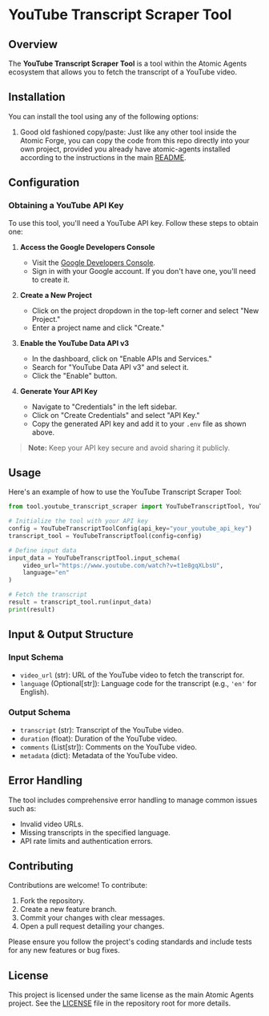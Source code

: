 # YouTube Transcript Scraper Tool

## Overview
The **YouTube Transcript Scraper Tool** is a tool within the Atomic Agents ecosystem that allows you to fetch the transcript of a YouTube video.

## Installation
You can install the tool using any of the following options:

1. Good old fashioned copy/paste: Just like any other tool inside the Atomic Forge, you can copy the code from this repo directly into your own project, provided you already have atomic-agents installed according to the instructions in the main [README](../../../../README.md).

## Configuration

### Obtaining a YouTube API Key

To use this tool, you'll need a YouTube API key. Follow these steps to obtain one:

1. **Access the Google Developers Console**
   - Visit the [Google Developers Console](https://console.developers.google.com/).
   - Sign in with your Google account. If you don't have one, you'll need to create it.

2. **Create a New Project**
   - Click on the project dropdown in the top-left corner and select "New Project."
   - Enter a project name and click "Create."

3. **Enable the YouTube Data API v3**
   - In the dashboard, click on "Enable APIs and Services."
   - Search for "YouTube Data API v3" and select it.
   - Click the "Enable" button.

4. **Generate Your API Key**
   - Navigate to "Credentials" in the left sidebar.
   - Click on "Create Credentials" and select "API Key."
   - Copy the generated API key and add it to your `.env` file as shown above.

> **Note:** Keep your API key secure and avoid sharing it publicly.

## Usage

Here's an example of how to use the YouTube Transcript Scraper Tool:

```python
from tool.youtube_transcript_scraper import YouTubeTranscriptTool, YouTubeTranscriptToolConfig

# Initialize the tool with your API key
config = YouTubeTranscriptToolConfig(api_key="your_youtube_api_key")
transcript_tool = YouTubeTranscriptTool(config=config)

# Define input data
input_data = YouTubeTranscriptTool.input_schema(
    video_url="https://www.youtube.com/watch?v=t1e8gqXLbsU",
    language="en"
)

# Fetch the transcript
result = transcript_tool.run(input_data)
print(result)
```

## Input & Output Structure

### Input Schema
- `video_url` (str): URL of the YouTube video to fetch the transcript for.
- `language` (Optional[str]): Language code for the transcript (e.g., `'en'` for English).

### Output Schema
- `transcript` (str): Transcript of the YouTube video.
- `duration` (float): Duration of the YouTube video.
- `comments` (List[str]): Comments on the YouTube video.
- `metadata` (dict): Metadata of the YouTube video.

## Error Handling

The tool includes comprehensive error handling to manage common issues such as:
- Invalid video URLs.
- Missing transcripts in the specified language.
- API rate limits and authentication errors.

## Contributing

Contributions are welcome! To contribute:

1. Fork the repository.
2. Create a new feature branch.
3. Commit your changes with clear messages.
4. Open a pull request detailing your changes.

Please ensure you follow the project's coding standards and include tests for any new features or bug fixes.

## License

This project is licensed under the same license as the main Atomic Agents project. See the [LICENSE](LICENSE) file in the repository root for more details.
